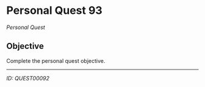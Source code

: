 # Personal Quest 93

*Personal Quest*

## Objective
Complete the personal quest objective.

---
*ID: QUEST00092*